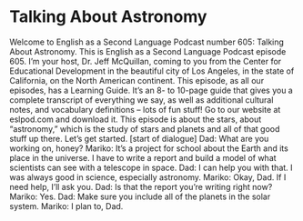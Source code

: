 # Talking About Astronomy

Welcome to English as a Second Language Podcast number 605: Talking About Astronomy.  This is English as a Second Language Podcast episode 605.  I’m your host, Dr. Jeff McQuillan, coming to you from the Center for Educational Development in the beautiful city of Los Angeles, in the state of California, on the North American continent.  This episode, as all our episodes, has a Learning Guide.  It’s an 8- to 10-page guide that gives you a complete transcript of everything we say, as well as additional cultural notes, and vocabulary definitions – lots of fun stuff!  Go to our website at eslpod.com and download it.  This episode is about the stars, about “astronomy,” which is the study of stars and planets and all of that good stuff up there.  Let’s get started.  [start of dialogue]  Dad:  What are you working on, honey?  Mariko:  It’s a project for school about the Earth and its place in the universe.  I have to write a report and build a model of what scientists can see with a telescope in space.  Dad:  I can help you with that.  I was always good in science, especially astronomy.  Mariko:  Okay, Dad.  If I need help, I’ll ask you.  Dad:  Is that the report you’re writing right now?  Mariko:  Yes.  Dad:  Make sure you include all of the planets in the solar system.  Mariko:  I plan to, Dad. 